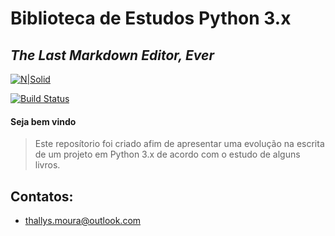# Biblioteca de Estudos Python 3.x
## _The Last Markdown Editor, Ever_

[![N|Solid](https://www.python.org/static/community_logos/python-logo.png)](https://www.python.org/)

[![Build Status](https://travis-ci.com/thallys-moura/thallys-moura.svg?branch=main)](https://travis-ci.com/thallys-moura/thallys-moura)
#### Seja bem vindo

> Este reposítorio foi criado afim de apresentar uma evolução na escrita 
> de um projeto em Python 3.x de acordo com o estudo de alguns livros.

## Contatos:
- thallys.moura@outlook.com

